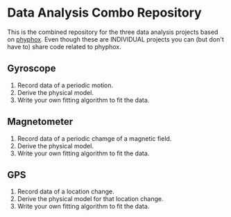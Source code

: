 # Data Analysis Combo Repository

This is the combined repository for the three data analysis projects based on [phyphox](https://phyphox.org).
Even though these are INDIVIDUAL projects you can (but don't have to) share code related to phyphox.

## Gyroscope
1. Record data of a periodic motion.
2. Derive the physical model.
3. Write your own fitting algorithm to fit the data.

## Magnetometer
1. Record data of a periodic chamge of a magnetic field.
2. Derive the physical model.
3. Write your own fitting algorithm to fit the data.

## GPS
1. Record data of a location change.
2. Derive the physical model for that location change.
3. Write your own fitting algorithm to fit the data.
